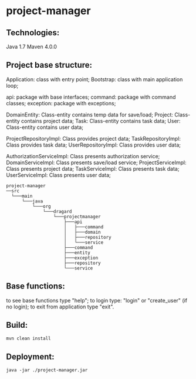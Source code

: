 # project-manager


## Technologies:

Java 1.7
Maven 4.0.0


## Project base structure:

Application: class with entry point;
Bootstrap: class with main application loop;

api: package with base interfaces;
command: package with command classes;
exception: package with exceptions;

DomainEntity: Class-entity contains temp data for save/load;
Project: Class-entity contains project data;
Task: Class-entity contains task data;
User: Class-entity contains user data;

ProjectRepositoryImpl: Class provides project data;
TaskRepositoryImpl: Class provides task data;
UserRepositoryImpl: Class provides user data;

AuthorizationServiceImpl: Class presents authorization service;
DomainServiceImpl: Class presents save/load service;
ProjectServiceImpl: Class presents project data;
TaskServiceImpl: Class presents task data;
UserServiceImpl: Class presents user data;

```
project-manager
──src
  └───main
      └───java
          └───org
              └───dragard
                  └───projectmanager
                      ├───api
                      │   ├───command
                      │   ├───domain
                      │   ├───repository
                      │   └───service
                      ├───command
                      ├───entity
                      ├───exception
                      ├───repository
                      └───service
```


## Base functions:

to see base functions type "help";
to login type: "login" or "create_user" (if no login);
to exit from application type "exit".


## Build:

```
mvn clean install
```

## Deployment:

```
java -jar ./project-manager.jar
```